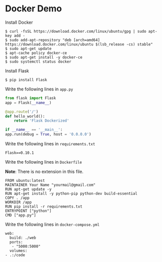 # Docker Demo

Install Docker

```
$ curl -fsSL https://download.docker.com/linux/ubuntu/gpg | sudo apt-key add -
$ sudo add-apt-repository "deb [arch=amd64] https://download.docker.com/linux/ubuntu $(lsb_release -cs) stable"
$ sudo apt-get update
$ apt-cache policy docker-ce
$ sudo apt-get install -y docker-ce
$ sudo systemctl status docker
```

Install Flask
```
$ pip install Flask
```

Write the following lines in `app.py`
```python
from flask import Flask
app = Flask(__name__)

@app.route('/')
def hello_world():
    return 'Flask Dockerized'

if __name__ == '__main__':
app.run(debug = True, host = '0.0.0.0')
```
Write the following lines in `requirements.txt`
```
Flask==0.10.1
```
Write the following lines in `Dockerfile`

**Note**: There is no extension in this file.
```
FROM ubuntu:latest
MAINTAINER Your Name "yourmail@gmail.com"
RUN apt-get update -y
RUN apt-get install -y python-pip python-dev build-essential
COPY . /app
WORKDIR /app
RUN pip install -r requirements.txt
ENTRYPOINT ["python"]
CMD ["app.py"]
```
Write the following lines in `docker-compose.yml`
```
web:
  build: ./web
  ports:
   - "5000:5000"
  volumes:
- .:/code
```
